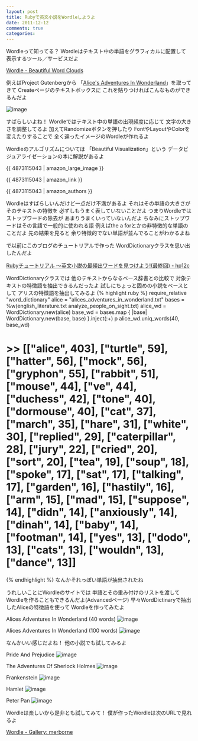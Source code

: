 ```yaml
---
layout: post
title: Rubyで英文小説をWordleしようよ
date: 2011-12-12
comments: true
categories:
---
```



Wordleって知ってる？
Wordleはテキスト中の単語をグラフィカルに配置して
表示するツール／サービスだよ

[Wordle - Beautiful Word Clouds](http://www.wordle.net/)

例えばProject Gutenbergから
「[Alice's Adventures In Wonderland](http://www.gutenberg.org/cache/epub/11/pg11.txt)」を取ってきて
Createページのテキストボックスに
これを貼りつければこんなものができるんだよ

![image](http://img.f.hatena.ne.jp/images/fotolife/k/keyesberry/20111212/20111212175942.png)


すばらしいよね！
Wordleではテキスト中の単語の出現頻度に応じて
文字の大きさを調整してるよ
加えてRandomizeボタンを押したり
FontやLayoutやColorを変えたりすることで
全く違ったイメージのWordleが作れるよ

Wordleのアルゴリズムについては
「Beautiful Visualization」という
データビジュアライゼーションの本に解説があるよ

{{ 4873115043 | amazon_large_image }}

{{ 4873115043 | amazon_link }}

{{ 4873115043 | amazon_authors }}

Wordleはすばらしいんだけど一点だけ不満があるよ
それはその単語の大きさがそのテキストの特徴を
必ずしもうまく表していないことだよ
つまりWordleではストップワードの除去が
あまりうまくいっていないんだよ
ちなみにストップワードはその言語で一般的に使われる語
例えばthe a forとかの非特徴的な単語のことだよ
先の結果を見ると
余り特徴的でない単語が並んでることがわかるよね

で以前にこのブログのチュートリアルで作った
WordDictionaryクラスを思い出したんだよ

[Rubyチュートリアル ～英文小説の最頻出ワードを見つけよう!(最終回) - hp12c](http://d.hatena.ne.jp/keyesberry/20090423/p1)

WordDictionaryクラスでは
他のテキストからなるベース辞書との比較で
対象テキストの特徴語を抽出できるんだったよ
試しにちょっと固めの小説をベースとして
アリスの特徴語を抽出してみるよ
{% highlight ruby %}
require_relative "word_dictionary"
alice = "alices_adventures_in_wonderland.txt"
bases = %w(english_literature.txt analyze_people_on_sight.txt)
alice_wd = WordDictionary.new(alice)
base_wd = bases.map { |base| WordDictionary.new(base, base) }.inject(:+)
p alice_wd.uniq_words(40, base_wd)
# >> [["alice", 403], ["turtle", 59], ["hatter", 56], ["mock", 56], ["gryphon", 55], ["rabbit", 51], ["mouse", 44], ["ve", 44], ["duchess", 42], ["tone", 40], ["dormouse", 40], ["cat", 37], ["march", 35], ["hare", 31], ["white", 30], ["replied", 29], ["caterpillar", 28], ["jury", 22], ["cried", 20], ["sort", 20], ["tea", 19], ["soup", 18], ["spoke", 17], ["sat", 17], ["talking", 17], ["garden", 16], ["hastily", 16], ["arm", 15], ["mad", 15], ["suppose", 14], ["didn", 14], ["anxiously", 14], ["dinah", 14], ["baby", 14], ["footman", 14], ["yes", 13], ["dodo", 13], ["cats", 13], ["wouldn", 13], ["dance", 13]]
{% endhighlight %}
なんかそれっぽい単語が抽出されたね

うれしいことにWordleのサイトでは
単語とその重み付けのリストを渡して
Wordleを作ることもできるんだよ(Advancedページ)
早々WordDictinaryで抽出したAliceの特徴語を使って
Wordleを作ってみたよ

Alices Adventures In Wonderland (40 words)
![image](http://img.f.hatena.ne.jp/images/fotolife/k/keyesberry/20111212/20111212175943.png)


Alices Adventures In Wonderland (100 words)
![image](http://img.f.hatena.ne.jp/images/fotolife/k/keyesberry/20111212/20111212175949.png)


なんかいい感じだよね！
他の小説でも試してみるよ

Pride And Prejudice
![image](http://img.f.hatena.ne.jp/images/fotolife/k/keyesberry/20111212/20111212175944.png)


The Adventures Of Sherlock Holmes
![image](http://img.f.hatena.ne.jp/images/fotolife/k/keyesberry/20111212/20111212175945.png)


Frankenstein
![image](http://img.f.hatena.ne.jp/images/fotolife/k/keyesberry/20111212/20111212175946.png)


Hamlet
![image](http://img.f.hatena.ne.jp/images/fotolife/k/keyesberry/20111212/20111212175947.png)


Peter Pan
![image](http://img.f.hatena.ne.jp/images/fotolife/k/keyesberry/20111212/20111212175948.png)


Wordleは楽しいから是非とも試してみて！
僕が作ったWordleは次のURLで見れるよ

[Wordle - Gallery: merborne](http://www.wordle.net/gallery?username=merborne)

<script src="https://gist.github.com/1454681.js"> </script>